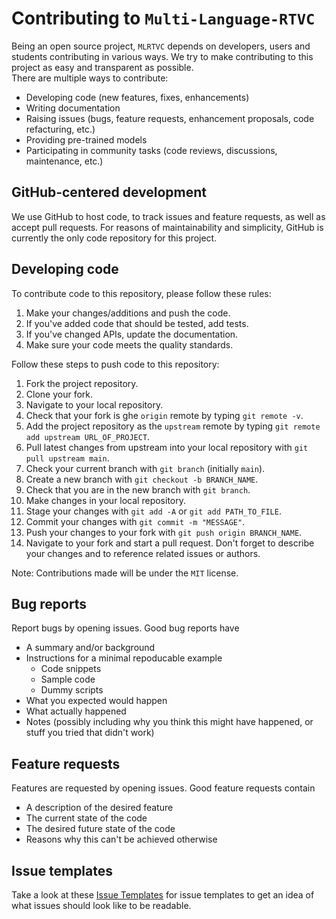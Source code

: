 # Contributing to ``Multi-Language-RTVC``

Being an open source project, ``MLRTVC`` depends on developers, users and students contributing in
various ways. We try to make contributing to this project as easy and transparent as possible.  
There are multiple ways to contribute:

- Developing code (new features, fixes, enhancements)
- Writing documentation
- Raising issues (bugs, feature requests, enhancement proposals, code refacturing, etc.)
- Providing pre-trained models
- Participating in community tasks (code reviews, discussions, maintenance, etc.)

## GitHub-centered development

We use GitHub to host code, to track issues and feature requests, as well as accept pull requests.
For reasons of maintainability and simplicity, GitHub is currently the only code repository for
this project.

## Developing code

To contribute code to this repository, please follow these rules:

1. Make your changes/additions and push the code.
2. If you've added code that should be tested, add tests.
3. If you've changed APIs, update the documentation.
4. Make sure your code meets the quality standards.

Follow these steps to push code to this repository:

1. Fork the project repository.
2. Clone your fork.
3. Navigate to your local repository.
4. Check that your fork is ghe ``origin`` remote by typing ``git remote -v``.
5. Add the project repository as the ``upstream`` remote by typing ``git remote add upstream URL_OF_PROJECT``.
6. Pull latest changes from upstream into your local repository with ``git pull upstream main``.
7. Check your current branch with ``git branch`` (initially ``main``).
8. Create a new branch with ``git checkout -b BRANCH_NAME``.
9. Check that you are in the new branch with ``git branch``.
10. Make changes in your local repository.
11. Stage your changes with ``git add -A`` or ``git add PATH_TO_FILE``.
12. Commit your changes with ``git commit -m "MESSAGE"``.
13. Push your changes to your fork with ``git push origin BRANCH_NAME``.
14. Navigate to your fork and start a pull request. Don't forget to describe your changes and to
reference related issues or authors.

Note: Contributions made will be under the ``MIT`` license.

## Bug reports

Report bugs by opening issues. Good bug reports have

- A summary and/or background
- Instructions for a minimal repoducable example
  - Code snippets
  - Sample code
  - Dummy scripts
- What you expected would happen
- What actually happened
- Notes (possibly including why you think this might have happened, or stuff you tried that didn't work)

## Feature requests

Features are requested by opening issues. Good feature requests contain

- A description of the desired feature
- The current state of the code
- The desired future state of the code
- Reasons why this can't be achieved otherwise

## Issue templates

Take a look at these [Issue Templates](issue_templates) for issue templates to get an idea of what issues should
look like to be readable.
